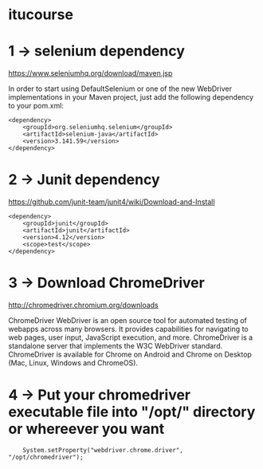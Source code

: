 # itucourse



# 1 -> selenium dependency

https://www.seleniumhq.org/download/maven.jsp

In order to start using DefaultSelenium or one of the new WebDriver implementations in your Maven project, just add the following dependency to your pom.xml:

    <dependency>
        <groupId>org.seleniumhq.selenium</groupId>
        <artifactId>selenium-java</artifactId>
        <version>3.141.59</version>
    </dependency>  


# 2 -> Junit dependency 

https://github.com/junit-team/junit4/wiki/Download-and-Install

    <dependency>
        <groupId>junit</groupId>
        <artifactId>junit</artifactId>
        <version>4.12</version>
        <scope>test</scope>
    </dependency>
    
    
# 3 -> Download ChromeDriver

http://chromedriver.chromium.org/downloads

ChromeDriver
WebDriver is an open source tool for automated testing of webapps across many browsers. It provides capabilities for navigating to web pages, user input, JavaScript execution, and more.  ChromeDriver is a standalone server that implements the W3C WebDriver standard. ChromeDriver is available for Chrome on Android and Chrome on Desktop (Mac, Linux, Windows and ChromeOS).  


# 4 -> Put your chromedriver executable file into "/opt/" directory or whereever you want

        System.setProperty("webdriver.chrome.driver", "/opt/chromedriver");



